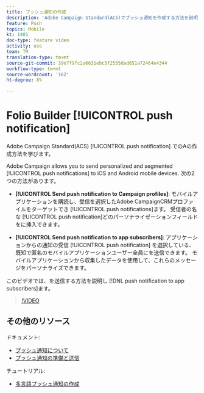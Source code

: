 ```yaml
---
title: プッシュ通知の作成
description: 'Adobe Campaign Standard(ACS)でプッシュ通知を作成する方法を説明します。 '
feature: Push
topics: Mobile
kt: 1401
doc-type: feature video
activity: use
team: TM
translation-type: tm+mt
source-git-commit: 39e7f9fc2a6631ebc5f2555dad651a72464e4344
workflow-type: tm+mt
source-wordcount: '162'
ht-degree: 8%

---
```



# Folio Builder [!UICONTROL push notification]

Adobe Campaign Standard(ACS) [!UICONTROL push notification] でのAの作成方法を学びます。

Adobe Campaign allows you to send personalized and segmented [!UICONTROL push notifications] to iOS and Android mobile devices. 次の2つの方法があります。

* **[!UICONTROL Send push notification to Campaign profiles]**: モバイルアプリケーションを購読し、受信を選択したAdobe CampaignCRMプロファイルをターゲットでき [!UICONTROL push notifications]ます。 受信者の名な [!UICONTROL push notification]どのパーソナライゼーションフィールドをに挿入できます。

* **[!UICONTROL Send push notification to app subscribers]**: アプリケーションからの通知の受信 [!UICONTROL push notification] を選択している、既知で匿名のモバイルアプリケーションユーザー全員にを送信できます。 モバイルアプリケーションから収集したデータを使用して、これらのメッセージをパーソナライズできます。

このビデオでは、を送信する方法を説明し [!DNL push notification to app subscribers]ます。

>[!VIDEO](https://video.tv.adobe.com/v/31499?quality=12)

## その他のリソース

ドキュメント:

* [プッシュ通知について](https://docs.adobe.com/content/help/en/campaign-standard/using/communication-channels/push-notifications/about-push-notifications.html)
* [プッシュ通知の準備と送信](https://docs.adobe.com/content/help/en/campaign-standard/using/communication-channels/push-notifications/preparing-and-sending-a-push-notification.html)

チュートリアル:

* [多言語プッシュ通知の作成](/help/communication-channels/mobile/push-notifications/creating-multilingual-push-notifications.md)
